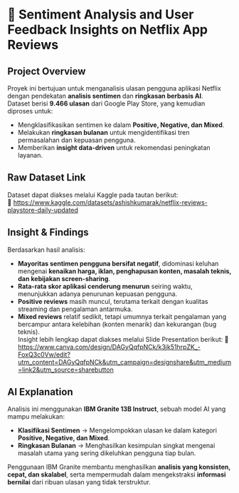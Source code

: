 # 📌 Sentiment Analysis and User Feedback Insights on Netflix App Reviews  

## Project Overview  
Proyek ini bertujuan untuk menganalisis ulasan pengguna aplikasi Netflix dengan pendekatan **analisis sentimen** dan **ringkasan berbasis AI**.  
Dataset berisi **9.466 ulasan** dari Google Play Store, yang kemudian diproses untuk:  
- Mengklasifikasikan sentimen ke dalam **Positive, Negative, dan Mixed**.  
- Melakukan **ringkasan bulanan** untuk mengidentifikasi tren permasalahan dan kepuasan pengguna.  
- Memberikan **insight data-driven** untuk rekomendasi peningkatan layanan.  

## Raw Dataset Link  
Dataset dapat diakses melalui Kaggle pada tautan berikut:  
🔗 https://www.kaggle.com/datasets/ashishkumarak/netflix-reviews-playstore-daily-updated  

## Insight & Findings  
Berdasarkan hasil analisis:  
- **Mayoritas sentimen pengguna bersifat negatif**, didominasi keluhan mengenai **kenaikan harga, iklan, penghapusan konten, masalah teknis, dan kebijakan screen-sharing**.  
- **Rata-rata skor aplikasi cenderung menurun** seiring waktu, menunjukkan adanya penurunan kepuasan pengguna.  
- **Positive reviews** masih muncul, terutama terkait dengan kualitas streaming dan pengalaman antarmuka.  
- **Mixed reviews** relatif sedikit, tetapi umumnya terkait pengalaman yang bercampur antara kelebihan (konten menarik) dan kekurangan (bug teknis).  
Insight lebih lengkap dapat diakses melalui Slide Presentation berikut:
🔗 https://www.canva.com/design/DAGyQqfpNCk/k3jk51hrpZK_-FoxQ3c0Vw/edit?utm_content=DAGyQqfpNCk&utm_campaign=designshare&utm_medium=link2&utm_source=sharebutton
## AI Explanation  
Analisis ini menggunakan **IBM Granite 13B Instruct**, sebuah model AI yang mampu melakukan:  
- **Klasifikasi Sentimen** → Mengelompokkan ulasan ke dalam kategori **Positive, Negative, dan Mixed**.  
- **Ringkasan Bulanan** → Menghasilkan kesimpulan singkat mengenai masalah utama yang sering dikeluhkan pengguna tiap bulan.  

Penggunaan IBM Granite membantu menghasilkan **analisis yang konsisten, cepat, dan skalabel**, serta mempermudah dalam mengekstraksi **informasi bernilai** dari ribuan ulasan yang tidak terstruktur.  
